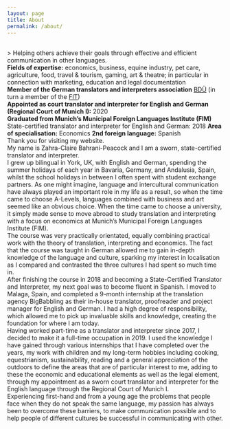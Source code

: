 ```yaml
---
layout: page
title: About
permalink: /about/
---
```

<br/>
> Helping others achieve their goals through effective and efficient communication in other languages.  

<br/>
<b>Fields of expertise:</b> economics, business, equine industry, pet care, agriculture, food, travel & tourism, gaming, art & theatre; in particular in connection with marketing, education and legal documentation   
<br/>
<b>Member of the German translators and interpreters association</b> <a href="https://bdue.de/der-bdue/" target="_blank">BDÜ</a> (in turn a member of the <a href="https://www.fit-ift.org/" target="_blank">FIT</a>)  
<br/>
<b>Appointed as court translator and interpreter for English and German (Regional Court of Munich&nbsp;I):</b> 2020  
<br/>
<b>Graduated from Munich’s Municipal Foreign Languages Institute (FIM)</b>  
State-certified translator and interpreter for English and German: 2018  
<b>Area of specialisation:</b> Economics  
<b>2nd foreign language:</b> Spanish  
<br/>
Thank you for visiting my website.  
<br/>
My name is Zahra-Claire Bahrani-Peacock and I am a sworn, state-certified translator and interpreter.  
<br/>
I grew up bilingual in York, UK, with English and German, spending the summer holidays of each year in Bavaria, Germany, and Andalusia, Spain, whilst the school holidays in between I often spent with student exchange partners. As one might imagine, language and intercultural communication have always played an important role in my life as a result, so when the time came to choose A-Levels, languages combined with business and art seemed like an obvious choice. When the time came to choose a university, it simply made sense to move abroad to study translation and interpreting with a focus on economics at Munich’s Municipal Foreign Languages Institute (FIM).  
<br/>
The course was very practically orientated, equally combining practical work with the theory of translation, interpreting and economics. The fact that the course was taught in German allowed me to gain in-depth knowledge of the language and culture, sparking my interest in localisation as I compared and contrasted the three cultures I had spent so much time in.  
<br/>
After finishing the course in 2018 and becoming a State-Certified Translator and Interpreter, my next goal was to become fluent in Spanish. I moved to Malaga, Spain, and completed a 9-month internship at the translation agency BigBabbling as their in-house translator, proofreader and project manager for English and German. I had a high degree of responsibility, which allowed me to pick up invaluable skills and knowledge, creating the foundation for where I am today.  
<br/>
Having worked part-time as a translator and interpreter since 2017, I decided to make it a full-time occupation in 2019. I used the knowledge I have gained through various internships that I have completed over the years, my work with children and my long-term hobbies including cooking, equestrianism, sustainability, reading and a general appreciation of the outdoors to define the areas that are of particular interest to me, adding to these the economic and educational elements as well as the legal element, through my appointment as a sworn court translator and interpreter for the English language through the Regional Court of Munich&nbsp;I.  
<br/>
Experiencing first-hand and from a young age the problems that people face when they do not speak the same language, my passion has always been to overcome these barriers, to make communication possible and to help people of different cultures be successful in communicating with other.  